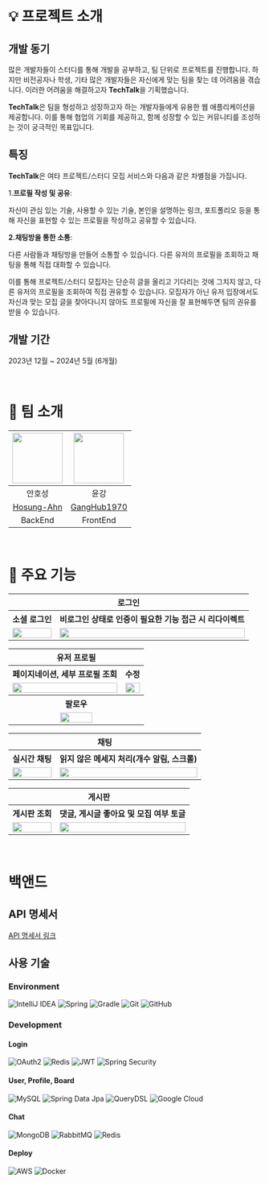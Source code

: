 # 💡 프로젝트 소개

## 개발 동기
많은 개발자들이 스터디를 통해 개발을 공부하고, 팀 단위로 프로젝트를 진행합니다. 하지만 비전공자나 학생, 기타 많은 개발자들은 자신에게 맞는 팀을 찾는 데 어려움을 겪습니다. 이러한 어려움을 해결하고자 **TechTalk**을 기획했습니다. 

**TechTalk**은 팀을 형성하고 성장하고자 하는 개발자들에게 유용한 웹 애플리케이션을 제공합니다. 이를 통해 협업의 기회를 제공하고, 함께 성장할 수 있는 커뮤니티를 조성하는 것이 궁극적인 목표입니다.

## 특징
**TechTalk**은 여타 프로젝트/스터디 모집 서비스와 다음과 같은 차별점을 가집니다.

1.**프로필 작성 및 공유**:

자신이 관심 있는 기술, 사용할 수 있는 기술, 본인을 설명하는 링크, 포트폴리오 등을 통해 자신을 표현할 수 있는 프로필을 작성하고 공유할 수 있습니다.

**2.채팅방을 통한 소통**:

다른 사람들과 채팅방을 만들어 소통할 수 있습니다. 다른 유저의 프로필을 조회하고 채팅을 통해 직접 대화할 수 있습니다.

이를 통해 프로젝트/스터디 모집자는 단순히 글을 올리고 기다리는 것에 그치지 않고, 다른 유저의 프로필을 조회하여 직접 권유할 수 있습니다. 모집자가 아닌 유저 입장에서도 자신과 맞는 모집 글을 찾아다니지 않아도 프로필에 자신을 잘 표현해두면 팀의 권유를 받을 수 있습니다.


## 개발 기간

2023년 12월 ~ 2024년 5월 (6개월)

<br/>

# 👥 팀 소개

<div align="center">

|          <img src="https://github.com/Hosung-Ahn.png" width="100">           | <img src="https://github.com/GangHub1970.png" width="100"> |
| :-------------------------------------------------------------------------: | :--------------------------------------------------------: |
|                                   안호성                                    |                            윤강                            |
|                  [Hosung-Ahn](https://github.com/Hosung-Ahn)                  |       [GangHub1970](https://github.com/GangHub1970)        |
|                                 BackEnd                                      |                       FrontEnd                             |

</div>

<br/>

# 🎯 주요 기능

<div align="center">

<table width="100%">
  <tr>
    <th colspan="2">로그인</th>
  </tr>
  <tr>
    <th>소셜 로그인</th>
    <th>비로그인 상태로 인증이 필요한 기능 접근 시 리다이렉트</th>
  </tr>
  <tr>
    <td><img src="https://github.com/Tech-Talk-Project/.github/assets/104193739/c15366ae-6457-4cf6-8567-dd783de8007f" width="100%"></td>
    <td><img src="https://github.com/Tech-Talk-Project/.github/assets/104193739/fd9b6711-f167-48b2-80f0-74bc037bda53" width="100%"></td>
  </tr>
</table>

<table width="100%">
  <tr>
    <th colspan="2">유저 프로필</th>
  </tr>
  <tr>
    <th>페이지네이션, 세부 프로필 조회</th>
    <th>수정</th>
  </tr>
  <tr>
    <td><img src="https://github.com/Tech-Talk-Project/.github/assets/104193739/fc2d008c-b280-4dd6-b054-12eb9d672757" width="100%"></td>
    <td><img src="https://github.com/Tech-Talk-Project/.github/assets/104193739/c0b33a7b-3b16-4c62-8fc3-9d52e7952c82" width="100%"></td>
  </tr>
  <tr>
    <th colspan="2">팔로우</td>
  </tr>
  <tr>
    <td colspan="2" align="center"><img src="https://github.com/Tech-Talk-Project/.github/assets/104193739/802316cb-8840-4b75-a7cc-0ff96ee5c1b1" width="50%"></td>
  </tr>
</table>

<table width="100%">
  <tr>
    <th colspan="2">채팅</th>
  </tr>
  <tr>
    <th>실시간 채팅</th>
    <th>읽지 않은 메세지 처리(개수 알림, 스크롤)</th>
  </tr>
  <tr>
    <td><img src="https://github.com/Tech-Talk-Project/.github/assets/104193739/da158025-3a6f-4853-b1e2-b47e73404c21" width="100%"></td>
    <td><img src="https://github.com/Tech-Talk-Project/.github/assets/104193739/69d0c3e5-be09-42ff-9570-eef095d5858a" width="100%"></td>
  </tr>
</table>

<table width="100%">
  <tr>
    <th colspan="2">게시판</th>
  </tr>
  <tr>
    <th>게시판 조회</th>
    <th>댓글, 게시글 좋아요 및 모집 여부 토글</th>
  </tr>
  <tr>
    <td><img src="https://github.com/Tech-Talk-Project/.github/assets/104193739/9fbe4886-347e-4b58-a98d-3d7a5e551e32" width="100%"></td>
    <td><img src="https://github.com/Tech-Talk-Project/.github/assets/104193739/b5c1ca01-c735-4fd7-af42-15c83119c746" width="100%"></td>
  </tr>
</table>

</div>

<br/>

# 백앤드

## API 명세서
[API 명세서 링크](https://www.notion.so/hosung-note/337e1cd5f8294f578a74f625fafe70dd?v=cbeb860e7fc342d6b1ce639810ef67ad&pvs=4)

## 사용 기술

### Environment
![IntelliJ IDEA](https://img.shields.io/badge/IntelliJIDEA-000000.svg?style=for-the-badge&logo=intellij-idea&logoColor=white)
![Spring](https://img.shields.io/badge/spring-%236DB33F.svg?style=for-the-badge&logo=spring&logoColor=white)
![Gradle](https://img.shields.io/badge/Gradle-02303A.svg?style=for-the-badge&logo=Gradle&logoColor=white)
![Git](https://img.shields.io/badge/git-%23F05033.svg?style=for-the-badge&logo=git&logoColor=white)
![GitHub](https://img.shields.io/badge/github-%23121011.svg?style=for-the-badge&logo=github&logoColor=white)

### Development
#### Login
![OAuth2](https://img.shields.io/badge/OAuth2-%230047B3.svg?style=for-the-badge&logo=OAuth2&logoColor=white)
![Redis](https://img.shields.io/badge/redis-%23DD0031.svg?style=for-the-badge&logo=redis&logoColor=white)
![JWT](https://img.shields.io/badge/JWT-black?style=for-the-badge&logo=JSON%20web%20tokens)
![Spring Security](https://img.shields.io/badge/Spring_Security-%236DB33F.svg?style=for-the-badge&logo=spring&logoColor=white)
#### User, Profile, Board
![MySQL](https://img.shields.io/badge/mysql-4479A1.svg?style=for-the-badge&logo=mysql&logoColor=white)
![Spring Data Jpa](https://img.shields.io/badge/Spring_Data_Jpa-%236DB33F.svg?style=for-the-badge&logo=spring&logoColor=white)
![QueryDSL](https://img.shields.io/badge/QueryDSL-%230047B3.svg?style=for-the-badge&logo=QueryDSL&logoColor=white)
![Google Cloud](https://img.shields.io/badge/GoogleCloud-%234285F4.svg?style=for-the-badge&logo=google-cloud&logoColor=white)
#### Chat
![MongoDB](https://img.shields.io/badge/MongoDB-%234ea94b.svg?style=for-the-badge&logo=mongodb&logoColor=white)
![RabbitMQ](https://img.shields.io/badge/Rabbitmq-FF6600?style=for-the-badge&logo=rabbitmq&logoColor=white)
![Redis](https://img.shields.io/badge/redis-%23DD0031.svg?style=for-the-badge&logo=redis&logoColor=white)
#### Deploy
![AWS](https://img.shields.io/badge/AWS-%23FF9900.svg?style=for-the-badge&logo=amazon-aws&logoColor=white)
![Docker](https://img.shields.io/badge/docker-%230db7ed.svg?style=for-the-badge&logo=docker&logoColor=white)





